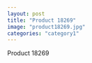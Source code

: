 ```yaml
---
layout: post
title: "Product 18269"
image: "product18269.jpg"
categories: "category1"
---
```

Product 18269
